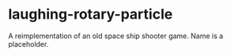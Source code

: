 # laughing-rotary-particle

A reimplementation of an old space ship shooter game. Name is a placeholder.